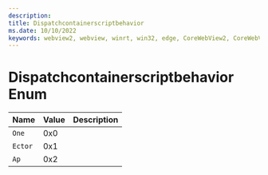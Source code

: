 ```yaml
---
description: 
title: Dispatchcontainerscriptbehavior
ms.date: 10/10/2022
keywords: webview2, webview, winrt, win32, edge, CoreWebView2, CoreWebView2Controller, browser control, edge html, Dispatchcontainerscriptbehavior
---
```


# Dispatchcontainerscriptbehavior Enum

| Name |  Value | Description |
|--|--|--|
|`One` | 0x0  |  |
|`Ector` | 0x1  |  |
|`Ap` | 0x2  |  |
